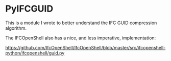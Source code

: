 # PyIFCGUID

This is a module I wrote to better understand the IFC GUID compression algorithm.

The IFCOpenShell also has a nice, and less imperative, implementation:

https://github.com/IfcOpenShell/IfcOpenShell/blob/master/src/ifcopenshell-python/ifcopenshell/guid.py